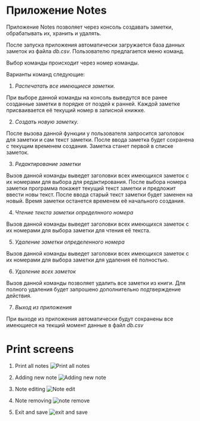 # Приложение Notes

Приложение Notes позволяет через консоль создавать заметки, обрабатывать их, хранить и удалять.

После запуска приложения автоматически загружается база данных заметок из файла *db.csv*.
Пользователю предлагается меню команд. 

Выбор команды происходит через номер команды.

Варианты команд следующие:

1. *Распечатать все имеющиеся заметки.*

При выборе данной команды на консоль выведутся все ранее созданные заметки в порядке от поздей к ранней.
Каждой заметке присваивается её текущий номер в записной книжке.

2. *Создать новую заметку.*

После вызова данной функции у пользователя запросится заголовок для заметки и сам текст заметки. После ввода заметка
будет сохранена с текущим временем создания. Заметка станет первой в списке заметок.

3. *Редактирование заметки*

Вызов данной команды выведет заголовки всех имеющихся заметок с их номерами для выбора для редактирования. 
После выбора номера заметки программа покажет текущий текст заметки и предложит ввести новы текст. После ввода 
старый текст заметки будет заменен на новый. Время заметки останется временем её начального создания.

4. *Чтение текста заметки определнного номера*

Вызов данной команды выведет заголовки всех имеющихся заметок с их номерами для выбора заметки для чтения её текста.

5. *Удаление заметки определенного номера*

Вызов данной команды выведет заголовки всех имеющихся заметок с их номерами для выбора заметки для удаления её 
полностью.

6. *Удаление всех заметок*

Вызов данной команды позволяет удалить все заметки из книги. Для полного удаления будет запрошено дополнительно 
подтверждение действия.

7. *Выход из приложения*

При выходе из приложения автоматически будут сохранены все имеющиеся на текщий момент данные в файл *db.csv*

# Print screens 
1. Print all notes
![Print all notes](https://user-images.githubusercontent.com/36072345/224277261-ae969310-09d5-4d6a-848e-2697a36851ed.JPG)

2. Adding new note
![Adding new note](https://user-images.githubusercontent.com/36072345/224277359-2cbad780-a09f-4b0a-bc60-65fd2a47f631.JPG)

3. Note editing
![Note edit](https://user-images.githubusercontent.com/36072345/224277474-322e72e0-bfef-4b51-9740-37911f73a438.JPG)

4. Note removing
![note remove](https://user-images.githubusercontent.com/36072345/224277569-6859e169-89c9-4ca8-b1dd-5e06ce4eb1dd.JPG)

5. Exit and save
![exit and save](https://user-images.githubusercontent.com/36072345/224277660-acd51ec7-7367-4943-a721-5c2bb6dc43f2.JPG)

